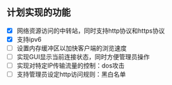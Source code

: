## 计划实现的功能
- [x] 网络资源访问的中转站，同时支持http协议和https协议
- [x] 支持ipv6
- [ ] 设置内存缓冲区以加快客户端的浏览速度
- [ ] 实现GUI显示当前连接状态，同时方便管理员操作
- [ ] 实现对特定IP传输流量的控制：dos攻击
- [ ] 支持管理员设定http访问规则：黑白名单
